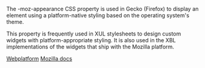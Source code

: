 The -moz-appearance CSS property is used in Gecko (Firefox) to display an element using a platform-native styling based on the operating system's theme.

This property is frequently used in XUL stylesheets to design custom widgets with platform-appropriate styling. It is also used in the XBL implementations of the widgets that ship with the Mozilla platform.

[Webplatform](http://docs.webplatform.org/wiki/css/properties/appearance)
[Mozilla docs](https://developer.mozilla.org/en/docs/Web/CSS/-moz-appearance)

